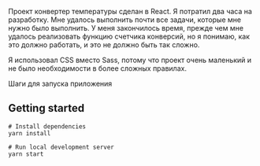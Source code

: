 Проект конвертер температуры сделан в React.
Я потратил два часа на разработку.
Мне удалось выполнить почти все задачи, которые мне нужно было выполнить.
У меня закончилось время, прежде чем мне удалось реализовать функцию счетчика конверсий,
но я понимаю, как это должно работать, и это не должно быть так сложно.

Я использовал CSS вместо Sass, потому что проект очень маленький и не было необходимости в более сложных правилах.

Шаги для запуска приложения


## Getting started

```
# Install dependencies
yarn install

# Run local development server
yarn start
```
